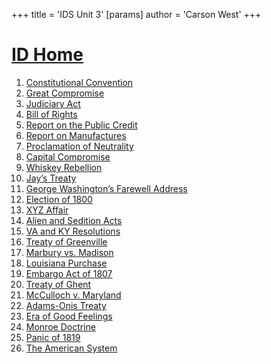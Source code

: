 +++
 title = 'IDS Unit 3'
[params]
	author = 'Carson West'
+++
# [ID Home](./../id-home/)

1. [Constitutional Convention](./../constitutional-convention/)
2. [Great Compromise](./../great-compromise/)
3. [Judiciary Act](./../judiciary-act/)
4. [Bill of Rights](./../bill-of-rights/)
5. [Report on the Public Credit](./../report-on-the-public-credit/)
6. [Report on Manufactures](./../report-on-manufactures/)
7. [Proclamation of Neutrality](./../proclamation-of-neutrality/)
8. [Capital Compromise](./../capital-compromise/)
9. [Whiskey Rebellion](./../whiskey-rebellion/)
10. [Jay’s Treaty](./../jay’s-treaty/)
11. [George Washington’s Farewell Address](./../george-washington’s-farewell-address/)
12. [Election of 1800](./../election-of-1800/)
13. [XYZ Affair](./../xyz-affair/)
14. [Alien and Sedition Acts](./../alien-and-sedition-acts/)
15. [VA and KY Resolutions](./../va-and-ky-resolutions/)
16. [Treaty of Greenville](./../treaty-of-greenville/)
17. [Marbury vs. Madison](./../marbury-vs.-madison/)
18. [Louisiana Purchase](./../louisiana-purchase/)
19. [Embargo Act of 1807](./../embargo-act-of-1807/)
20. [Treaty of Ghent](./../treaty-of-ghent/)
21. [McCulloch v. Maryland](./../mcculloch-v.-maryland/)
22. [Adams-Onis Treaty](./../adams-onis-treaty/)
23. [Era of Good Feelings](./../era-of-good-feelings/)
24. [Monroe Doctrine](./../monroe-doctrine/)
25. [Panic of 1819](./../panic-of-1819/)
26. [The American System](./../the-american-system/)